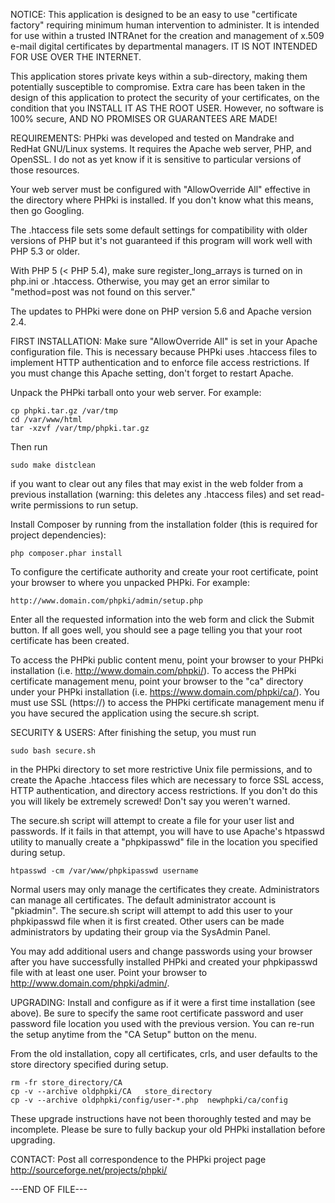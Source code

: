 NOTICE:
This application is designed to be an easy to use "certificate factory" requiring minimum human intervention to administer.  It is intended for use within a trusted INTRAnet for the creation and management of x.509 e-mail digital certificates by departmental managers.  IT IS NOT INTENDED FOR USE OVER THE INTERNET.

This application stores private keys within a sub-directory, making them potentially susceptible to compromise.  Extra care has been taken in the design of this application to protect the security of your certificates, on the condition that you INSTALL IT AS THE ROOT USER.  However, no software is 100% secure, AND NO PROMISES OR GUARANTEES ARE MADE!


REQUIREMENTS:
PHPki was developed and tested on Mandrake and RedHat GNU/Linux systems. It requires the Apache web server, PHP, and OpenSSL.  I do not as yet know if it is sensitive to particular versions of those resources.

Your web server must be configured with "AllowOverride All" effective in the directory where PHPki is installed.  If you don't know what this means, then go Googling.

The .htaccess file sets some default settings for compatibility with older versions of PHP but it's not guaranteed if this program will work well with PHP 5.3 or older.

With PHP 5 (< PHP 5.4), make sure register_long_arrays is turned on in php.ini or .htaccess. Otherwise, you may get an error similar to "method=post was not found on this server."

The updates to PHPki were done on PHP version 5.6 and Apache version 2.4.

FIRST INSTALLATION:
Make sure "AllowOverride All" is set in your Apache configuration file. This is necessary because PHPki uses .htaccess files to implement HTTP authentication and to enforce file access restrictions.  If you must change this Apache setting, don't forget to restart Apache.

Unpack the PHPki tarball onto your web server. For example:

	cp phpki.tar.gz /var/tmp
	cd /var/www/html
	tar -xzvf /var/tmp/phpki.tar.gz

Then run
	
	sudo make distclean
	
if you want to clear out any files that may exist in the web folder from a previous installation (warning: this deletes any .htaccess files) and set read-write permissions to run setup.

Install Composer by running from the installation folder (this is required for project dependencies):
	
	php composer.phar install

To configure the certificate authority and create your root certificate, point your browser to where you unpacked PHPki. For example:

	http://www.domain.com/phpki/admin/setup.php

Enter all the requested information into the web form and click the Submit button.  If all goes well, you should see a page telling you that your root certificate has been created. 

To access the PHPki public content menu, point your browser to your PHPki installation (i.e. http://www.domain.com/phpki/).  To access the PHPki certificate management menu, point your browser to the "ca"
directory under your PHPki installation (i.e. https://www.domain.com/phpki/ca/). You must use SSL (https://) to access the PHPki certificate management menu if you have secured the application using the secure.sh script.


SECURITY & USERS:
After finishing the setup, you must run 

	sudo bash secure.sh
	
in the PHPki directory to set more restrictive Unix file permissions, and to create the Apache .htaccess files which are necessary to force SSL access, HTTP authentication, and directory access restrictions. If you don't do this you will likely be extremely screwed! Don't say you weren't warned.

The secure.sh script will attempt to create a file for your user list and passwords.  If it fails in that attempt, you will have to use Apache's htpasswd utility to manually create a "phpkipasswd" file in the location you specified during setup.

	htpasswd -cm /var/www/phpkipasswd username

Normal users may only manage the certificates they create.  Administrators can manage all certificates.  The default administrator account is "pkiadmin".  The secure.sh script will attempt to add this user to your phpkipasswd file when it is first created.  Other users can be made administrators by updating their group via the SysAdmin Panel.

You may add additional users and change passwords using your browser after you have successfully installed PHPki and created your phpkipasswd file with at least one user. Point your browser to http://www.domain.com/phpki/admin/.  

UPGRADING:
Install and configure as if it were a first time installation (see above). Be sure to specify the same root certificate password and user password file location you used with the previous version. You can re-run the setup anytime from the "CA Setup" button on the menu.

From the old installation, copy all certificates, crls, and user defaults to the store directory specified during setup.

	rm -fr store_directory/CA
	cp -v --archive oldphpki/CA   store_directory
	cp -v --archive oldphpki/config/user-*.php  newphpki/ca/config

These upgrade instructions have not been thoroughly tested and may be incomplete.  Please be sure to fully backup your old PHPki installation before upgrading.


CONTACT:
Post all correspondence to the PHPki project page http://sourceforge.net/projects/phpki/

---END OF FILE---